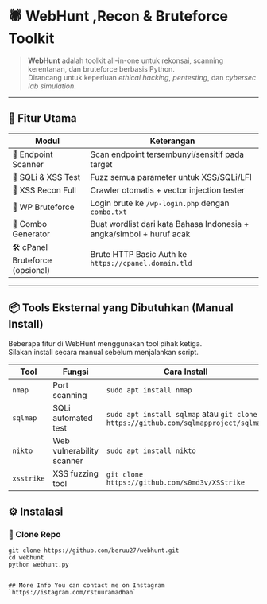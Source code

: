 # 🕷️ WebHunt ,Recon & Bruteforce Toolkit

> **WebHunt** adalah toolkit all-in-one untuk rekonsai, scanning kerentanan, dan bruteforce berbasis Python.  
> Dirancang untuk keperluan *ethical hacking*, *pentesting*, dan *cybersec lab simulation*.

---

## 🧩 Fitur Utama

| Modul               | Keterangan                                                                 |
|---------------------|----------------------------------------------------------------------------|
| 🔎 Endpoint Scanner | Scan endpoint tersembunyi/sensitif pada target                             |
| 💉 SQLi & XSS Test  | Fuzz semua parameter untuk XSS/SQLi/LFI                                    |
| 🧪 XSS Recon Full   | Crawler otomatis + vector injection tester                                 |
| 🔐 WP Bruteforce    | Login brute ke `/wp-login.php` dengan `combo.txt`                          |
| 🎯 Combo Generator  | Buat wordlist dari kata Bahasa Indonesia + angka/simbol + huruf acak       |
| 🛠️ cPanel Bruteforce (opsional) | Brute HTTP Basic Auth ke `https://cpanel.domain.tld`                      |

---
## 📦 Tools Eksternal yang Dibutuhkan (Manual Install)

Beberapa fitur di WebHunt menggunakan tool pihak ketiga.  
Silakan install secara manual sebelum menjalankan script.

| Tool      | Fungsi                      | Cara Install                           |
|-----------|-----------------------------|----------------------------------------|
| `nmap`    | Port scanning               | `sudo apt install nmap`               |
| `sqlmap`  | SQLi automated test         | `sudo apt install sqlmap` atau `git clone https://github.com/sqlmapproject/sqlmap` |
| `nikto`   | Web vulnerability scanner   | `sudo apt install nikto`              |
| `xsstrike`| XSS fuzzing tool            | `git clone https://github.com/s0md3v/XSStrike` |


## ⚙️ Instalasi

### 🔗 Clone Repo
```
git clone https://github.com/beruu27/webhunt.git
cd webhunt
python webhunt.py


## More Info You can contact me on Instagram
`https://istagram.com/rstuuramadhan`
